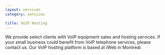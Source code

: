 ```yaml
---
layout: services
category: services

title: VoIP Hosting
---
```

We provide select clients with VoIP equipment sales and hosting services. If your small business could benefit from VoIP telephone services, please contact us. Our VoIP hosting platform is based at iWeb in Montreal.